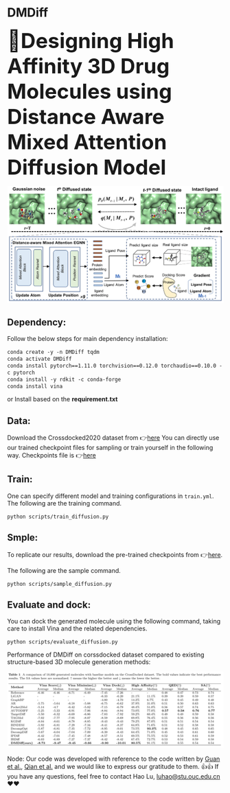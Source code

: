 # DMDiff
<b><font size=7 >:rocket:Designing High Affinity 3D Drug Molecules using Distance Aware Mixed Attention Diffusion Model</font></b>

![mhnn-method](./main.jpg)



## Dependency:
Follow the below steps for main dependency installation:
```
conda create -y -n DMDiff tqdm
conda activate DMDiff
conda install pytorch==1.11.0 torchvision==0.12.0 torchaudio==0.10.0 -c pytorch
conda install -y rdkit -c conda-forge
conda install vina
```

or Install based on the **requirement.txt**




## Data:
Download the Crossdocked2020 dataset from :point_right:[here](https://drive.google.com/file/d/1XMVb4UH4atvLtWRIVtJct9ZqYkBvCze6/view?usp=drive_link)
You can directly use our trained checkpoint files for sampling or train yourself in the following way. Checkpoints file is :point_right:[here](https://drive.google.com/file/d/1vf6GQJ_twvcnOrJuQO5YXJlp72mz_w1C/view?usp=sharing)

## Train:
One can specify different model and training configurations in `train.yml`. The following are the training command.


```
python scripts/train_diffusion.py
```
## Smple:
To replicate our results, download the pre-trained checkpoints from :point_right:[here](https://drive.google.com/file/d/1vf6GQJ_twvcnOrJuQO5YXJlp72mz_w1C/view?usp=sharing).

The following are the sample command.

```
python scripts/sample_diffusion.py
```


## Evaluate and dock:
You can dock the generated molecule using the following command, taking care to install Vina and the related dependencies.

```
python scripts/evaluate_diffusion.py
```

Performance of DMDiff on corssdocked dataset compared to existing structure-based 3D molecule generation methods:

![mhnn-method](./table.jpg)

Node: 
Our code was developed with reference to the code written by [Guan et al.](https://openreview.net/pdf?id=kJqXEPXMsE0), [Qian et al.](https://academic.oup.com/bib/article/25/1/bbad435/7457350) and we would like to express our gratitude to them. :+1::+1:
If you have any questions, feel free to contact Hao Lu, luhao@stu.ouc.edu.cn :heart::heart:
